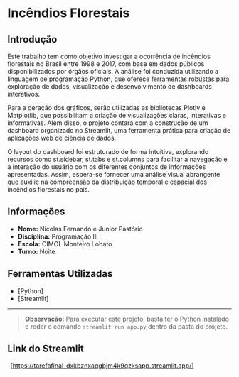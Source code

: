 

# Incêndios Florestais

## Introdução

Este trabalho tem como objetivo investigar a ocorrência de incêndios florestais no Brasil entre 1998 e 2017, com base em dados públicos disponibilizados por órgãos oficiais. A análise foi conduzida utilizando a linguagem de programação Python, que oferece ferramentas robustas para exploração de dados, visualização e desenvolvimento de dashboards interativos.

Para a geração dos gráficos, serão utilizadas as bibliotecas Plotly e Matplotlib, que possibilitam a criação de visualizações claras, interativas e informativas. Além disso, o projeto contará com a construção de um dashboard organizado no Streamlit, uma ferramenta prática para criação de aplicações web de ciência de dados.

O layout do dashboard foi estruturado de forma intuitiva, explorando recursos como st.sidebar, st.tabs e st.columns para facilitar a navegação e a interação do usuário com os diferentes conjuntos de informações apresentadas. Assim, espera-se fornecer uma análise visual abrangente que auxilie na compreensão da distribuição temporal e espacial dos incêndios florestais no país.

## Informações

- **Nome:** Nicolas Fernando e Junior Pastório  
- **Disciplina:** Programação III  
- **Escola:** CIMOL Monteiro Lobato  
- **Turno:** Noite

## Ferramentas Utilizadas

- [Python]
- [Streamlit]

---

> **Observação:** Para executar este projeto, basta ter o Python instalado e rodar o comando `streamlit run app.py` dentro da pasta do projeto.

## Link do Streamlit

-[https://tarefafinal-dxkbznxaqgbjm4k9qzksapp.streamlit.app/]
